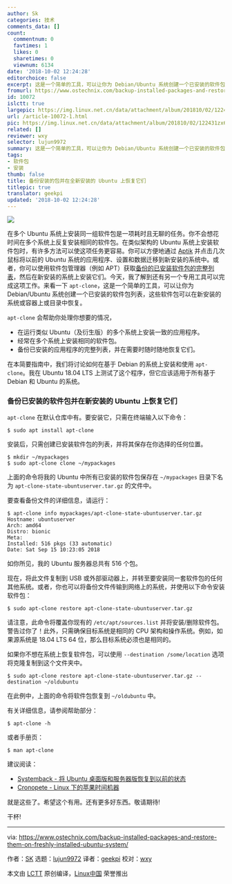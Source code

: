 ```yaml
---
author: Sk
categories: 技术
comments_data: []
count:
  commentnum: 0
  favtimes: 1
  likes: 0
  sharetimes: 0
  viewnum: 6134
date: '2018-10-02 12:24:28'
editorchoice: false
excerpt: 这是一个简单的工具，可以让你为 Debian/Ubuntu 系统创建一个已安装的软件包列表，这些软件包可以在新安装的系统或容器上或目录中恢复。
fromurl: https://www.ostechnix.com/backup-installed-packages-and-restore-them-on-freshly-installed-ubuntu-system/
id: 10072
islctt: true
largepic: https://img.linux.net.cn/data/attachment/album/201810/02/122431zx6c0c5u9bxgxhh7.png
url: /article-10072-1.html
pic: https://img.linux.net.cn/data/attachment/album/201810/02/122431zx6c0c5u9bxgxhh7.png.thumb.jpg
related: []
reviewer: wxy
selector: lujun9972
summary: 这是一个简单的工具，可以让你为 Debian/Ubuntu 系统创建一个已安装的软件包列表，这些软件包可以在新安装的系统或容器上或目录中恢复。
tags:
- 软件包
- 安装
thumb: false
title: 备份安装的包并在全新安装的 Ubuntu 上恢复它们
titlepic: true
translator: geekpi
updated: '2018-10-02 12:24:28'
---
```


![](/data/attachment/album/201810/02/122431zx6c0c5u9bxgxhh7.png)


在多个 Ubuntu 系统上安装同一组软件包是一项耗时且无聊的任务。你不会想花时间在多个系统上反复安装相同的软件包。在类似架构的 Ubuntu 系统上安装软件包时，有许多方法可以使这项任务更容易。你可以方便地通过 [Aptik](https://www.ostechnix.com/how-to-migrate-system-settings-and-data-from-an-old-system-to-a-newly-installed-ubuntu-system/) 并点击几次鼠标将以前的 Ubuntu 系统的应用程序、设置和数据迁移到新安装的系统中。或者，你可以使用软件包管理器（例如 APT）获取[备份的已安装软件包的完整列表](https://www.ostechnix.com/create-list-installed-packages-install-later-list-centos-ubuntu/#comment-12598)，然后在新安装的系统上安装它们。今天，我了解到还有另一个专用工具可以完成这项工作。来看一下 `apt-clone`，这是一个简单的工具，可以让你为 Debian/Ubuntu 系统创建一个已安装的软件包列表，这些软件包可以在新安装的系统或容器上或目录中恢复。


`apt-clone` 会帮助你处理你想要的情况，


* 在运行类似 Ubuntu（及衍生版）的多个系统上安装一致的应用程序。
* 经常在多个系统上安装相同的软件包。
* 备份已安装的应用程序的完整列表，并在需要时随时随地恢复它们。


在本简要指南中，我们将讨论如何在基于 Debian 的系统上安装和使用 `apt-clone`。我在 Ubuntu 18.04 LTS 上测试了这个程序，但它应该适用于所有基于 Debian 和 Ubuntu 的系统。


### 备份已安装的软件包并在新安装的 Ubuntu 上恢复它们


`apt-clone` 在默认仓库中有。要安装它，只需在终端输入以下命令：



```
$ sudo apt install apt-clone
```

安装后，只需创建已安装软件包的列表，并将其保存在你选择的任何位置。



```
$ mkdir ~/mypackages
$ sudo apt-clone clone ~/mypackages
```

上面的命令将我的 Ubuntu 中所有已安装的软件包保存在 `~/mypackages` 目录下名为 `apt-clone-state-ubuntuserver.tar.gz` 的文件中。


要查看备份文件的详细信息，请运行：



```
$ apt-clone info mypackages/apt-clone-state-ubuntuserver.tar.gz
Hostname: ubuntuserver
Arch: amd64
Distro: bionic
Meta:
Installed: 516 pkgs (33 automatic)
Date: Sat Sep 15 10:23:05 2018
```

如你所见，我的 Ubuntu 服务器总共有 516 个包。


现在，将此文件复制到 USB 或外部驱动器上，并转至要安装同一套软件包的任何其他系统。或者，你也可以将备份文件传输到网络上的系统，并使用以下命令安装软件包：



```
$ sudo apt-clone restore apt-clone-state-ubuntuserver.tar.gz
```

请注意，此命令将覆盖你现有的 `/etc/apt/sources.list` 并将安装/删除软件包。警告过你了！此外，只需确保目标系统是相同的 CPU 架构和操作系统。例如，如果源系统是 18.04 LTS 64 位，那么目标系统必须也是相同的。


如果你不想在系统上恢复软件包，可以使用 `--destination /some/location` 选项将克隆复制到这个文件夹中。



```
$ sudo apt-clone restore apt-clone-state-ubuntuserver.tar.gz --destination ~/oldubuntu
```

在此例中，上面的命令将软件包恢复到 `~/oldubuntu` 中。


有关详细信息，请参阅帮助部分：



```
$ apt-clone -h
```

或者手册页：



```
$ man apt-clone
```

建议阅读：


* [Systemback - 将 Ubuntu 桌面版和服务器版恢复到以前的状态](https://www.ostechnix.com/systemback-restore-ubuntu-desktop-and-server-to-previous-state/)
* [Cronopete - Linux 下的苹果时间机器](https://www.ostechnix.com/cronopete-apples-time-machine-clone-linux/)


就是这些了。希望这个有用。还有更多好东西。敬请期待!


干杯!




---


via: <https://www.ostechnix.com/backup-installed-packages-and-restore-them-on-freshly-installed-ubuntu-system/>


作者：[SK](https://www.ostechnix.com/author/sk/) 选题：[lujun9972](https://github.com/lujun9972) 译者：[geekpi](https://github.com/geekpi) 校对：[wxy](https://github.com/wxy)


本文由 [LCTT](https://github.com/LCTT/TranslateProject) 原创编译，[Linux中国](https://linux.cn/) 荣誉推出